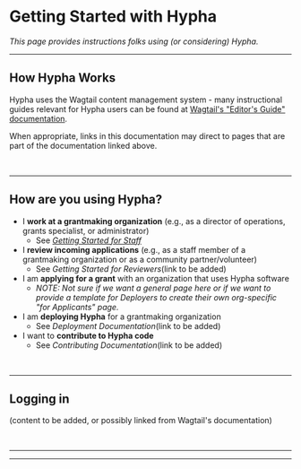 # Getting Started with Hypha
 *This page provides instructions folks using (or considering) Hypha.*

---

## How Hypha Works


 Hypha uses the Wagtail content management system - many instructional guides relevant for Hypha users can be found at [Wagtail's "Editor's Guide" documentation](https://docs.wagtail.io/en/stable/editor_manual/index.html).

 When appropriate, links in this documentation may direct to pages that are part of the documentation linked above.
 
 <br>

___

## How are you using Hypha?
- I **work at a grantmaking organization** (e.g., as a director of operations, grants specialist, or administrator)
    - See [*Getting Started for Staff*](user/GettingStarted_staff.md)
- I **review incoming applications** (e.g., as a staff member of a grantmaking organization or as a community partner/volunteer)
    - See *Getting Started for Reviewers*(link to be added)
- I am **applying for a grant** with an organization that uses Hypha software
    - *NOTE: Not sure if we want a general page here or if we want to provide a template for Deployers to create their own org-specific "for Applicants" page.*
- I am **deploying Hypha** for a grantmaking organization
    - See *Deployment Documentation*(link to be added)
- I want to **contribute to Hypha code**
    - See *Contributing Documentation*(link to be added)

<br>

---

## Logging in
(content to be added, or possibly linked from Wagtail's documentation)

<br>

---

[//]: # (add comments in here, they won't show up rendered version)
[//]: # (WHAT ELSE TO ADD?)
[//]: # (Think about What first point of entry for Hypha users looks like - check DFF's implementation and ask about ARDC's deployment)
---




